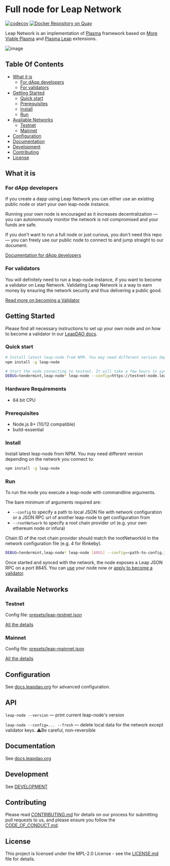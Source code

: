 # Full node for Leap Network

[![codecov](https://codecov.io/gh/leapdao/leap-node/branch/master/graph/badge.svg)](https://codecov.io/gh/leapdao/leap-node)
[![Docker Repository on Quay](https://quay.io/repository/leapdao/leap-node/status "Docker Repository on Quay")](https://quay.io/repository/leapdao/leap-node)

Leap Network is an implementation of [Plasma](http://learnplasma.org) framework based on [More Viable Plasma](https://github.com/omisego/elixir-omg/blob/master/docs/morevp.md) and [Plasma Leap](https://ethresear.ch/t/plasma-leap-a-state-enabled-computing-model-for-plasma/3539) extensions.

![image](https://user-images.githubusercontent.com/163447/70314944-96be4880-1829-11ea-81ef-66a7647af41e.png)

## Table Of Contents

* [What it is](#what-it-is)
  * [For dApp developers](#for-dapp-developers)
  * [For validators](#for-validators)
* [Getting Started](#getting-started)
  * [Quick start](#quick-start)
  * [Prerequisites](#prerequisites)
  * [Install](#install)
  * [Run](#run)
* [Available Networks](#available-networks)
  * [Testnet](#testnet)
  * [Mainnet](#mainnet)
* [Configuration](#configuration)
* [Documentation](#documentation)
* [Development](#development)
* [Contributing](#contributing)
* [License](#license)

## What it is

### For dApp developers

If you create a dapp using Leap Network you can either use an existing public node or start your own leap-node instance.

Running your own node is encouraged as it increases decentralization — you can autonomously monitor the network is not compromised and your funds are safe.

If you don't want to run a full node or just curious, you don't need this repo — you can freely use our public node to connect to and jump straight to our document.

<!-- TODO: better docs -->
[Documentation for dApp developers](https://docs.leapdao.org/)

### For validators

You will definitely need to run a leap-node instance, if you want to become a validator on Leap Network. Validating Leap Network is a way to earn money by ensuring the network security and thus delivering a public good.

<!-- TODO: better docs -->
[Read more on becoming a Validator](https://docs.leapdao.org/connect/#becoming-a-validator)

## Getting Started

Please find all necessary instructions to set up your own node and on how to become a validator in our [LeapDAO docs](https://docs.leapdao.org/connect).  

### Quick start

```sh
# Install latest leap-node from NPM. You may need different version depending on the network you connect to.
npm install -g leap-node

# Start the node connecting to testnet. It will take a few hours to sync with the tip of the network.
DEBUG=tendermint,leap-node* leap-node --config=https://testnet-node.leapdao.org
```

### Hardware Requirements

* 64 bit CPU

### Prerequisites

* Node.js 8+ (10/12 compatible)
* build-essential

### Install

Install latest leap-node from NPM. You may need different version depending on the network you connect to:

```sh
npm install -g leap-node
```

### Run

To run the node you execute a leap-node with commandline arguments.

The bare minimum of arguments required are:

* `--config` to specify a path to local JSON file with network configuration or a JSON RPC url of another leap-node to get configuration from
* `--rootNetwork` to specify a root chain provider url (e.g. your own ethereum node or infura)

Chain ID of the root chain provider should match the rootNetworkId in the network configuration file (e.g. 4 for Rinkeby).

```sh
DEBUG=tendermint,leap-node* leap-node [ARGS] --config=<path-to-config.json> --rootNetwork=<root-network-provider-url>
```

<!-- TODO: link better docs here -->
Once started and synced with the network, the node exposes a Leap JSON RPC on a port 8645. You can [use](https://docs.leapdao.org/) your node now or [apply to become a validator](https://docs.leapdao.org/connect/#becoming-a-validator).

## Available Networks

### Testnet

Config file: [presets/leap-testnet.json](presets/leap-testnet.json)

[All the details](https://github.com/leapdao/leap-contracts/releases/tag/testnet)

### Mainnet

Config file: [presets/leap-mainnet.json](presets/leap-mainnet.json)

[All the details](https://github.com/leapdao/leap-contracts/releases/tag/v1.1.0-mainnet-v2)

## Configuration

<!-- TODO: better docs -->
See [docs.leapdao.org](https://docs.leapdao.org/how-to-use/) for advanced configuration.

## API

`leap-node --version` — print current leap-node's version

`leap-node --config=... --fresh` — delete local data for the network except validator keys. ⚠️Be careful, non-reversible

## Documentation

See [docs.leapdao.org](https://docs.leapdao.org)

## Development

See [DEVELOPMENT](DEVELOPMENT.md)

## Contributing

<!-- TODO: proper files -->
Please read [CONTRIBUTING.md](https://github.com/leapdao/meta/blob/master/CONTRIBUTION.md) for details on our process for submitting pull requests to us, and please ensure
you follow the [CODE_OF_CONDUCT.md](https://github.com/leapdao/meta/blob/master/CODE_OF_CONDUCT.md).

## License

This project is licensed under the MPL-2.0 License - see the [LICENSE.md](LICENSE.md) file for details.
